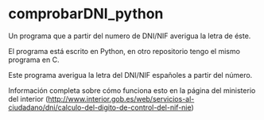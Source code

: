 # comprobarDNI_python

Un programa que a partir del numero de DNI/NIF averigua la letra de éste.

El programa está escrito en Python, en otro repositorio tengo el mismo programa en C.

Este programa averigua la letra del DNI/NIF españoles a partir del número.

Información completa sobre cómo funciona esto en la página del ministerio del interior (http://www.interior.gob.es/web/servicios-al-ciudadano/dni/calculo-del-digito-de-control-del-nif-nie)
